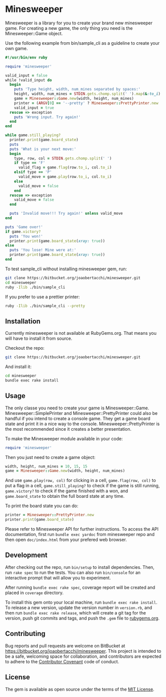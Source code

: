 # Minesweeper

Minesweeper is a library for you to create your brand new minesweeper game.
For creating a new game, the only thing you need is the Minesweeper::Game object.

Use the following example from bin/sample_cli as a guideline to create your own game.

```ruby
#!/usr/bin/env ruby

require 'minesweeper'

valid_input = false
while !valid_input do
  begin
    puts 'Type height, width, num_mines separated by spaces:'
    height, width, num_mines = STDIN.gets.chomp.split(' ').map(&:to_i)
    game = Minesweeper::Game.new(width, height, num_mines)
    printer = (ARGV[0] == '--pretty' ? Minesweeper::PrettyPrinter.new : Minesweeper::SimplePrinter.new)
    valid_input = true
  rescue => exception
    puts 'Wrong input. Try again!'
  end
end

while game.still_playing?
  printer.print(game.board_state)
  puts
  puts 'What is your next move:'
  begin
    type, row, col = STDIN.gets.chomp.split(' ')
    if type == 'F'
      valid_flag = game.flag(row.to_i, col.to_i)
    elsif type == 'P'
      valid_move = game.play(row.to_i, col.to_i)
    else
      valid_move = false
    end
  rescue => exception
    valid_move = false
  end

  puts 'Invalid move!!! Try again!' unless valid_move
end

puts 'Game over!'
if game.victory?
  puts 'You won!'
  printer.print(game.board_state(xray: true))
else
  puts 'You lose! Mine were at:'
  printer.print(game.board_state(xray: true))
end
```

To test sample_cli without installing minesweeper gem, run:

```bash
git clone https://bitbucket.org/joaobertacchi/minesweeper.git
cd minesweeper
ruby -Ilib ./bin/sample_cli
```

If you prefer to use a prettier printer:

```bash
ruby -Ilib ./bin/sample_cli --pretty
```

## Installation

Currently minesweeper is not available at RubyGems.org.
That means you will have to install it from source.

Checkout the repo:

```bash
git clone https://bitbucket.org/joaobertacchi/minesweeper.git
```

And install it:

```bash
cd minesweeper
bundle exec rake install
```

## Usage

The only classe you need to create your game is Minesweeper::Game.
Minesweeper::SimplePrinter and Minesweeper::PrettyPrinter could also be handful
if you intend to create a console game. They get a game board state and print
it in a nice way to the console. Minesweeper::PrettyPrinter is the most
recommended since it creates a better presentation.

To make the Minesweeper module available in your code:

```ruby
require 'minesweeper'
```

Then you just need to create a game object:

```ruby
width, height, num_mines = 10, 15, 15
game = Minesweeper::Game.new(width, height, num_mines)
```

And use ```game.play(row, col)``` for clicking in a cell, ```game.flag(row, col)```
to put a flag in a cell, ```game.still_playing?``` to check if the game is still
running, ```game.victory?``` to check if the game finished with a won, and
```game.board_state``` to obtain the full board state at any time.

To print the board state you can do:

```ruby
printer = Minesweeper::PrettyPrinter.new
printer.print(game.board_state)
```

Please refer to Minesweeper API for further instructions. To access the API
documentation, first run `bundle exec yardoc` from minesweeper repo and then
open ```doc/index.html``` from your prefered web browser.


## Development

After checking out the repo, run `bin/setup` to install dependencies. Then, run
`rake spec` to run the tests. You can also run `bin/console` for an interactive
prompt that will allow you to experiment.

After running `bundle exec rake spec`, coverage report will be created and
placed in ```coverage``` directory.

To install this gem onto your local machine, run `bundle exec rake install`.
To release a new version, update the version number in `version.rb`, and then
run `bundle exec rake release`, which will create a git tag for the version,
push git commits and tags, and push the `.gem` file to
[rubygems.org](https://rubygems.org).

## Contributing

Bug reports and pull requests are welcome on BitBucket at https://bitbucket.org/joaobertacchi/minesweeper. This project is intended to
be a safe, welcoming space for collaboration, and contributors are expected
to adhere to the [Contributor Covenant](http://contributor-covenant.org)
code of conduct.


## License

The gem is available as open source under the terms of the [MIT License](http://opensource.org/licenses/MIT).

